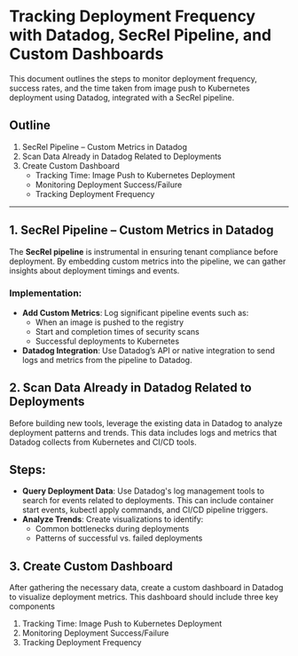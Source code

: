 # Tracking Deployment Frequency with Datadog, SecRel Pipeline, and Custom Dashboards

This document outlines the steps to monitor deployment frequency, success rates, and the time taken from image push to Kubernetes deployment using Datadog, integrated with a SecRel pipeline.

## Outline
1. SecRel Pipeline – Custom Metrics in Datadog
2. Scan Data Already in Datadog Related to Deployments
3. Create Custom Dashboard
    - Tracking Time: Image Push to Kubernetes Deployment
    - Monitoring Deployment Success/Failure
    - Tracking Deployment Frequency

---

## 1. SecRel Pipeline – Custom Metrics in Datadog

The **SecRel pipeline** is instrumental in ensuring tenant compliance before deployment. By embedding custom metrics into the pipeline, we can gather insights about deployment timings and events.

### Implementation:
- **Add Custom Metrics**: Log significant pipeline events such as:
  - When an image is pushed to the registry
  - Start and completion times of security scans
  - Successful deployments to Kubernetes
- **Datadog Integration**: Use Datadog’s API or native integration to send logs and metrics from the pipeline to Datadog.

## 2. Scan Data Already in Datadog Related to Deployments
Before building new tools, leverage the existing data in Datadog to analyze deployment patterns and trends. This data includes logs and metrics that Datadog collects from Kubernetes and CI/CD tools.
## Steps:
- **Query Deployment Data**: Use Datadog's log management tools to search for events related to deployments. This can include container start events, kubectl apply commands, and CI/CD pipeline triggers.
- **Analyze Trends**: Create visualizations to identify:
  - Common bottlenecks during deployments
  - Patterns of successful vs. failed deployments
  
## 3. Create Custom Dashboard
After gathering the necessary data, create a custom dashboard in Datadog to visualize deployment metrics. This dashboard should include three key components

1. Tracking Time: Image Push to Kubernetes Deployment
2. Monitoring Deployment Success/Failure
3. Tracking Deployment Frequency

